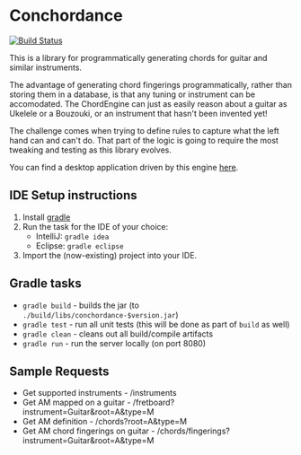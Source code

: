 # Conchordance

[![Build Status](https://travis-ci.org/ConchordanceProject/Conchordance.svg?branch=master)](https://travis-ci.org/ConchordanceProject/Conchordance)

This is a library for programmatically generating chords for guitar and similar instruments.

The advantage of generating chord fingerings programmatically, rather than storing them in a database, is that any tuning or instrument can be accomodated. The ChordEngine can just as easily reason about a guitar as Ukelele or a Bouzouki, or an instrument that hasn't been invented yet!

The challenge comes when trying to define rules to capture what the left hand can and can't do. That part of the logic is going to require the most tweaking and testing as this library evolves.

You can find a desktop application driven by this engine [here](https://github.com/jbauschatz/ChordUI).

## IDE Setup instructions

1. Install [gradle](http://www.gradle.org/)
2. Run the task for the IDE of your choice:
    * IntelliJ: `gradle idea`
    * Eclipse: `gradle eclipse`
3. Import the (now-existing) project into your IDE.

## Gradle tasks
* `gradle build` - builds the jar (to `./build/libs/conchordance-$version.jar`)
* `gradle test` - run all unit tests (this will be done as part of `build` as well)
* `gradle clean` - cleans out all build/compile artifacts
* `gradle run` - run the server locally (on port 8080)

## Sample Requests
* Get supported instruments - /instruments
* Get AM mapped on a guitar - /fretboard?instrument=Guitar&root=A&type=M
* Get AM definition - /chords?root=A&type=M
* Get AM chord fingerings on guitar - /chords/fingerings?instrument=Guitar&root=A&type=M
